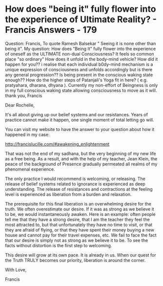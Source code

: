 #  How does "being it" fully flower into the experience of Ultimate Reality? - Francis Answers - 179

Question: Francis, To quote Ramesh Balsekar " Seeing it is none other than being it". My question: How does "Being It" fully flower into the experience of oneself as the ULTIMATE non-dual Consciousness? It feels so common place "so ordinary" How does it unfold in the body-mind vehicle? How did it happen for you?? i realise that each individual b0dy-mind mechanism is a unique expression of consciousness and unfolds accordingly but is there any general progression?? Is being present in the conscious waking state enough?? How do the higher steps of Patanjali's Yoga fit in here? ( e.g. pratyahara, dharana, dhyana ). Currently my non-effort of Beingness is only in my full conscious waking state allowing consciousness to move as it will. thank you, Francis

Dear Rochelle,

It's all about giving up our belief systems and our resistances. Years of practice cannot make it happen, one single moment of total letting go will. 

You can visit my website to have the answer to your question about how it happened in my case:

http://francislucille.com/#awakening_enlightenment

That was not the end of my sadhana, but the very beginning of my new life as a free being. As a result, and with the help of my teacher, Jean Klein, the peace of the background of Presence gradually permeated all realms of my phenomenal experience.

The only practice I would recommend is welcoming, or releasing. The release of belief systems related to ignorance is experienced as deep understanding. The release of resistances and contractions at the feeling level is experienced as liberation from a burden and relaxation.

The prerequisite for this final liberation is an overwhelming desire for the truth. We often overestimate our desire. If it was as strong as we believe it to be, we would instantaneously awaken. Here is an example: often people tell me that they have a strong desire, that I am the teacher they feel the most attracted to, but that unfortunately they have no time to visit, or that they are afraid of flying, or that they have spent their money buying a new house and cannot pay for their travel expenses, etc. We fail to face the fact that our desire is simply not as strong as we believe it to be. To see the facts without distortion is the first step to welcoming.

This desire will grow at its own pace. It is already in us. When our quest for the Truth TRULY becomes our priority, liberation is around the corner.

With Love,

Francis

